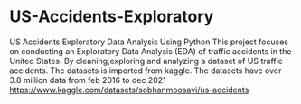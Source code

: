 # US-Accidents-Exploratory
US Accidents Exploratory Data Analysis Using  Python
This project focuses on conducting an Exploratory Data Analysis (EDA) of traffic accidents in the United States.
By cleaning,exploring and analyzing a dataset of US traffic accidents.
The datasets is imported from kaggle. The datasets have over 3.8 million data from feb 2016 to dec 2021 
https://www.kaggle.com/datasets/sobhanmoosavi/us-accidents
